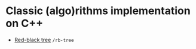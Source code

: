 Classic (algo)rithms implementation on C++
====

* [Red-black tree](http://en.wikipedia.org/wiki/Red%E2%80%93black_tree) `/rb-tree`
